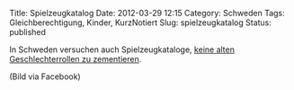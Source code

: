 Title: Spielzeugkatalog
Date: 2012-03-29 12:15
Category: Schweden
Tags: Gleichberechtigung, Kinder, KurzNotiert
Slug: spielzeugkatalog
Status: published

In Schweden versuchen auch Spielzeugkataloge, [keine alten
Geschlechterrollen zu zementieren](http://tmy.se/t/barnkatalog.jpg).

(Bild via Facebook)

